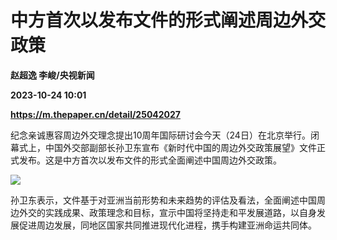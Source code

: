 # 中方首次以发布文件的形式阐述周边外交政策
**赵超逸 李峻/央视新闻**

**2023-10-24 10:01**

**https://m.thepaper.cn/detail/25042027**

纪念亲诚惠容周边外交理念提出10周年国际研讨会今天（24日）在北京举行。闭幕式上，中国外交部副部长孙卫东宣布《新时代中国的周边外交政策展望》文件正式发布。这是中方首次以发布文件的形式全面阐述中国周边外交政策。

![](https://imagecloud.thepaper.cn/thepaper/image/275/418/497.jpg)

孙卫东表示，文件基于对亚洲当前形势和未来趋势的评估及看法，全面阐述中国周边外交的实践成果、政策理念和目标，宣示中国将坚持走和平发展道路，以自身发展促进周边发展，同地区国家共同推进现代化进程，携手构建亚洲命运共同体。